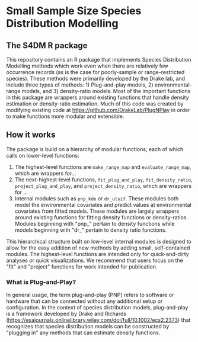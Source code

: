 # Small Sample Size Species Distribution Modelling

## The S4DM R package
This repository contains an R package that implements Species Distribution Modelling methods which work even when there are relatively few occurrence records (as is the case for poorly-sample or range-restricted species). These methods were primarily developed by the Drake lab, and include three types of methods: 1) Plug-and-play models, 2) environmental-range models, and 3) density-ratio models. Most of the important functions in this package are wrappers around existing functions that handle density estimation or density-ratio estimation.  Much of this code was created by modifying existing code at https://github.com/DrakeLab/PlugNPlay in order to make functions more modular and extensible.

## How it works
The package is build on a hierarchy of modular functions, each of which calls on lower-level functions:

1. The highest-level functions are `make_range_map` and `evaluate_range_map`, which are wrappers for...
2. The next-highest-level functions, `fit_plug_and_play`, `fit_density_ratio`, `project_plug_and_play`, and `project_density_ratio`, which are wrappers for ...
3. Internal modules such as `pnp_kde` or `dr_ulsif`.  These modules both model the environmental covariates and predict values at environmental covariates from fitted models.  These modules are largely wrappers around existing functions for fitting density functions or density-ratios.  Modules beginning with "pnp_" pertain to density functions while models beginning with "dr_" pertain to density ratio functions.

This hierarchical structure built on low-level internal modules is designed to allow for the easy addition of new methods by adding small, self-contained modules. The highest-level functions are intended only for quick-and-dirty analyses or quick visualizations.  We recommend that users focus on the "fit" and "project" functions for work intended for publication.

### What is Plug-and-Play?
In general usage, the term plug-and-play (PNP) refers to software or hardware that can be connected without any additional setup or configuration.  In the context of species distribution models, plug-and-play is a framework developed by Drake and Richards (https://esajournals.onlinelibrary.wiley.com/doi/full/10.1002/ecs2.2373) that recognizes that species distribution models can be constructed by "plugging in" any methods that can estimate density functions.
